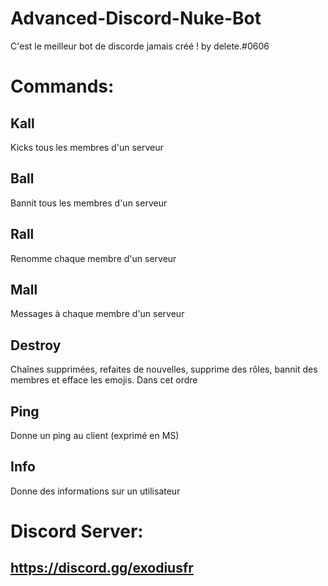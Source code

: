 # Advanced-Discord-Nuke-Bot
C'est le meilleur bot de discorde jamais créé ! by delete.#0606

# Commands:

## Kall
Kicks tous les membres d'un serveur
## Ball
Bannit tous les membres d'un serveur
## Rall
Renomme chaque membre d'un serveur
## Mall
Messages à chaque membre d'un serveur
## Destroy
Chaînes supprimées, refaites de nouvelles, supprime des rôles, bannit des membres et efface les emojis. Dans cet ordre
## Ping
Donne un ping au client (exprimé en MS)
## Info
Donne des informations sur un utilisateur

# Discord Server:
## https://discord.gg/exodiusfr
